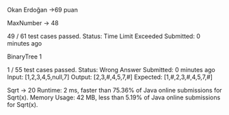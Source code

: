 Okan Erdoğan ->69 puan

MaxNumber -> 48

49 / 61 test cases passed.
Status: Time Limit Exceeded
Submitted: 0 minutes ago

BinaryTree 1

1 / 55 test cases passed.
Status: Wrong Answer
Submitted: 0 minutes ago
Input:
[1,2,3,4,5,null,7]
Output:
[2,3,#,4,5,7,#]
Expected:
[1,#,2,3,#,4,5,7,#]


Sqrt -> 20
Runtime: 2 ms, faster than 75.36% of Java online submissions for Sqrt(x).
Memory Usage: 42 MB, less than 5.19% of Java online submissions for Sqrt(x).
